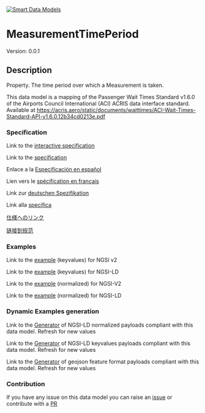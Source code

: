 [![Smart Data Models](https://smartdatamodels.org/wp-content/uploads/2022/01/SmartDataModels_logo.png "Logo")](https://smartdatamodels.org)
# MeasurementTimePeriod
Version: 0.0.1

## Description 

Property. The time period over which a Measurement is taken.

This data model is a mapping of the Passenger Wait Times Standard v1.6.0 of the Airports Council International (ACI) ACRIS data interface standard. Available at https://acris.aero/static/documents/waittimes/ACI-Wait-Times-Standard-API-v1.6.0.12b34cd0213e.pdf
### Specification

Link to the [interactive specification](https://swagger.lab.fiware.org/?url=https://smart-data-models.github.io/dataModel.ACRIS/MeasurementTimePeriod/swagger.yaml)

Link to the [specification](https://github.com/smart-data-models/dataModel.ACRIS/blob/master/MeasurementTimePeriod/doc/spec.md)

Enlace a la [Especificación en español](https://github.com/smart-data-models/dataModel.ACRIS/blob/master/MeasurementTimePeriod/doc/spec_ES.md)

Lien vers le [spécification en français](https://github.com/smart-data-models/dataModel.ACRIS/blob/master/MeasurementTimePeriod/doc/spec_FR.md)

Link zur [deutschen Spezifikation](https://github.com/smart-data-models/dataModel.ACRIS/blob/master/MeasurementTimePeriod/doc/spec_DE.md)

Link alla [specifica](https://github.com/smart-data-models/dataModel.ACRIS/blob/master/MeasurementTimePeriod/doc/spec_IT.md)

[仕様へのリンク](https://github.com/smart-data-models/dataModel.ACRIS/blob/master/MeasurementTimePeriod/doc/spec_JA.md)

[链接到规范](https://github.com/smart-data-models/dataModel.ACRIS/blob/master/MeasurementTimePeriod/doc/spec_ZH.md)
### Examples

Link to the [example](https://smart-data-models.github.io/dataModel.ACRIS/MeasurementTimePeriod/examples/example.json) (keyvalues) for NGSI v2

Link to the [example](https://smart-data-models.github.io/dataModel.ACRIS/MeasurementTimePeriod/examples/example.jsonld) (keyvalues) for NGSI-LD

Link to the [example](https://smart-data-models.github.io/dataModel.ACRIS/MeasurementTimePeriod/examples/example-normalized.json) (normalized) for NGSI-V2

Link to the [example](https://smart-data-models.github.io/dataModel.ACRIS/MeasurementTimePeriod/examples/example-normalized.jsonld) (normalized) for NGSI-LD
### Dynamic Examples generation

Link to the [Generator](https://smartdatamodels.org/extra/ngsi-ld_generator.php?schemaUrl=https://raw.githubusercontent.com/smart-data-models/dataModel.ACRIS/master/MeasurementTimePeriod/schema.json&email=info@smartdatamodels.org) of NGSI-LD normalized payloads compliant with this data model. Refresh for new values

Link to the [Generator](https://smartdatamodels.org/extra/ngsi-ld_generator_keyvalues.php?schemaUrl=https://raw.githubusercontent.com/smart-data-models/dataModel.ACRIS/master/MeasurementTimePeriod/schema.json&email=info@smartdatamodels.org) of NGSI-LD keyvalues payloads compliant with this data model. Refresh for new values

Link to the [Generator](https://smartdatamodels.org/extra/geojson_features_generator.php?schemaUrl=https://raw.githubusercontent.com/smart-data-models/dataModel.ACRIS/master/MeasurementTimePeriod/schema.json&email=info@smartdatamodels.org) of geojson feature format payloads compliant with this data model. Refresh for new values
### Contribution

 If you have any issue on this data model you can raise an [issue](https://github.com/smart-data-models/dataModel.ACRIS/issues)  or contribute with a [PR](https://github.com/smart-data-models/dataModel.ACRIS/pulls)